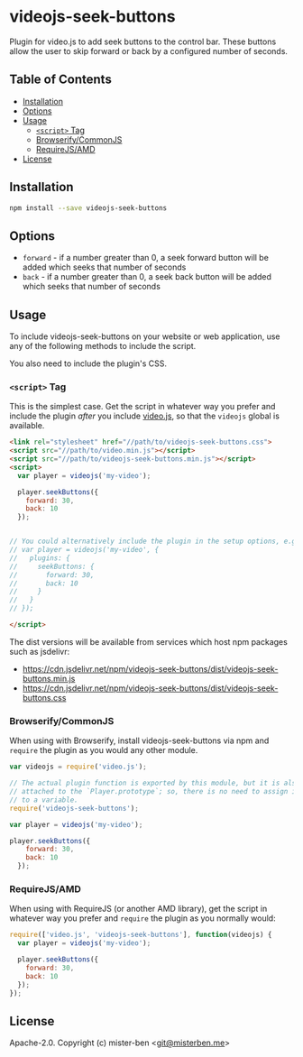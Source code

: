 # videojs-seek-buttons

Plugin for video.js to add seek buttons to the control bar. These buttons allow the user to skip forward or back by a configured number of seconds.

## Table of Contents

<!-- START doctoc generated TOC please keep comment here to allow auto update -->
<!-- DON'T EDIT THIS SECTION, INSTEAD RE-RUN doctoc TO UPDATE -->


- [Installation](#installation)
- [Options](#options)
- [Usage](#usage)
  - [`<script>` Tag](#script-tag)
  - [Browserify/CommonJS](#browserifycommonjs)
  - [RequireJS/AMD](#requirejsamd)
- [License](#license)

<!-- END doctoc generated TOC please keep comment here to allow auto update -->
## Installation

```sh
npm install --save videojs-seek-buttons
```

## Options

* `forward` - if a number greater than 0, a seek forward button will be added which seeks that number of seconds
* `back` - if a number greater than 0, a seek back button will be added which seeks that number of seconds

## Usage

To include videojs-seek-buttons on your website or web application, use any of the following methods to include the script.

You also need to include the plugin's CSS.

### `<script>` Tag

This is the simplest case. Get the script in whatever way you prefer and include the plugin _after_ you include [video.js][videojs], so that the `videojs` global is available.

```html
<link rel="stylesheet" href="//path/to/videojs-seek-buttons.css">
<script src="//path/to/video.min.js"></script>
<script src="//path/to/videojs-seek-buttons.min.js"></script>
<script>
  var player = videojs('my-video');

  player.seekButtons({
    forward: 30,
    back: 10
  });


// You could alternatively include the plugin in the setup options, e.g.
// var player = videojs('my-video', {
//   plugins: {
//     seekButtons: {
//       forward: 30,
//       back: 10
//     }
//   }
// });

</script>
```

The dist versions will be available from services which host npm packages such as jsdelivr:

* https://cdn.jsdelivr.net/npm/videojs-seek-buttons/dist/videojs-seek-buttons.min.js
* https://cdn.jsdelivr.net/npm/videojs-seek-buttons/dist/videojs-seek-buttons.css

### Browserify/CommonJS

When using with Browserify, install videojs-seek-buttons via npm and `require` the plugin as you would any other module.

```js
var videojs = require('video.js');

// The actual plugin function is exported by this module, but it is also
// attached to the `Player.prototype`; so, there is no need to assign it
// to a variable.
require('videojs-seek-buttons');

var player = videojs('my-video');

player.seekButtons({
    forward: 30,
    back: 10
  });
```

### RequireJS/AMD

When using with RequireJS (or another AMD library), get the script in whatever way you prefer and `require` the plugin as you normally would:

```js
require(['video.js', 'videojs-seek-buttons'], function(videojs) {
  var player = videojs('my-video');

  player.seekButtons({
    forward: 30,
    back: 10
  });
});
```

## License

Apache-2.0. Copyright (c) mister-ben &lt;git@misterben.me&gt;


[videojs]: http://videojs.com/
